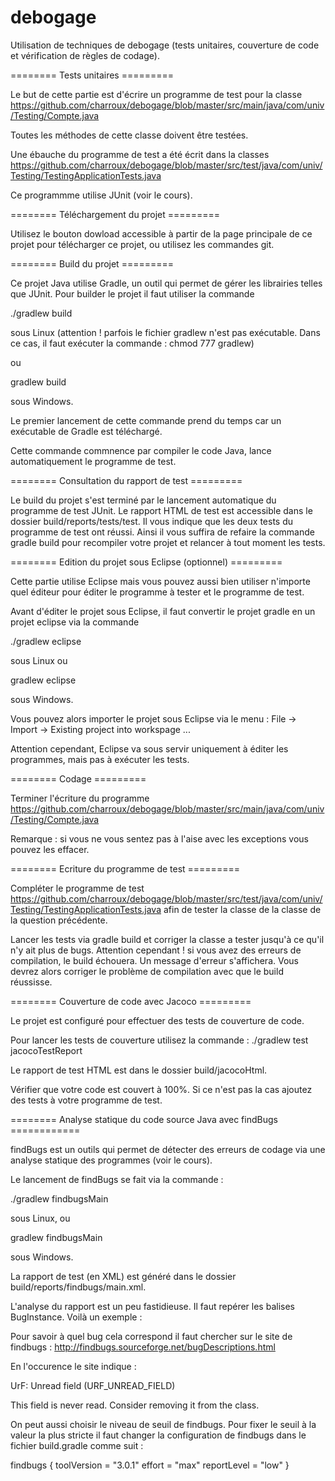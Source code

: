 debogage
========

Utilisation de techniques de debogage (tests unitaires, couverture de code et vérification de règles de codage).

======== Tests unitaires =========

Le but de cette partie est d'écrire un programme de test pour la classe https://github.com/charroux/debogage/blob/master/src/main/java/com/univ/Testing/Compte.java

Toutes les méthodes de cette classe doivent être testées.

Une ébauche du programme de test a été écrit dans la classes https://github.com/charroux/debogage/blob/master/src/test/java/com/univ/Testing/TestingApplicationTests.java

Ce programmme utilise JUnit (voir le cours).

======== Téléchargement du projet =========

Utilisez le bouton dowload accessible à partir de la page principale de ce projet pour télécharger ce projet, ou utilisez les commandes git.

======== Build du projet =========

Ce projet Java utilise Gradle, un outil qui permet de gérer les librairies telles que JUnit. Pour builder le projet il faut utiliser la commande 

./gradlew build			

sous Linux (attention ! parfois le fichier gradlew n'est pas exécutable. Dans ce cas, il faut exécuter la commande : chmod 777 gradlew)

ou

gradlew build			

sous Windows. 

Le premier lancement de cette commande prend du temps car un exécutable de Gradle est téléchargé.

Cette commande commnence par compiler le code Java, lance automatiquement le programme de test. 

======== Consultation du rapport de test =========

Le build du projet s'est terminé par le lancement automatique du programme de test JUnit. Le rapport HTML de test est accessible dans le dossier build/reports/tests/test. Il vous indique que les deux tests du programme de test ont réussi. Ainsi il vous suffira de refaire la commande gradle build pour recompiler votre projet et relancer à tout moment les tests.

======== Edition du projet sous Eclipse (optionnel) =========

Cette partie utilise Eclipse mais vous pouvez aussi bien utiliser n'importe quel éditeur pour éditer le programme à tester et le programme de test.

Avant d'éditer le projet sous Eclipse, il faut convertir le projet gradle en un projet eclipse via la commande

./gradlew eclipse		

sous Linux ou

gradlew eclipse		

sous Windows.

Vous pouvez alors importer le projet sous Eclipse via le menu : File -> Import -> Existing project into workspage ...

Attention cependant, Eclipse va sous servir uniquement à éditer les programmes, mais pas à exécuter les tests.

======== Codage =========

Terminer l'écriture du programme https://github.com/charroux/debogage/blob/master/src/main/java/com/univ/Testing/Compte.java

Remarque : si vous ne vous sentez pas  à l'aise avec les exceptions vous pouvez les effacer.

======== Ecriture du programme de test =========

Compléter le programme de test https://github.com/charroux/debogage/blob/master/src/test/java/com/univ/Testing/TestingApplicationTests.java
afin de tester la classe de la classe de la question précédente.

Lancer les tests via gradle build et corriger la classe a tester jusqu'à ce qu'il n'y ait plus de bugs. Attention cependant ! si vous avez des erreurs de compilation, le build échouera. Un message d'erreur s'affichera. Vous devrez alors corriger le problème de compilation avec que le build réussisse.

======== Couverture de code avec Jacoco =========

Le projet est configuré pour effectuer des tests de couverture de code. 

Pour lancer les tests de couverture utilisez la commande : ./gradlew test jacocoTestReport

Le rapport de test HTML est dans le dossier build/jacocoHtml.

Vérifier que votre code est couvert à 100%. Si ce n'est pas la cas ajoutez des tests à votre programme de test.

======== Analyse statique du code source Java avec findBugs ============

findBugs est un outils qui permet de détecter des erreurs de codage via une analyse statique des programmes (voir le cours).

Le lancement de findBugs se fait via la commande :

./gradlew findbugsMain

sous Linux, ou 

gradlew findbugsMain

sous Windows.

La rapport de test (en XML) est généré dans le dossier build/reports/findbugs/main.xml.

L'analyse du rapport est un peu fastidieuse. Il faut repérer les balises BugInstance. Voilà un exemple :

<BugInstance type="URF_UNREAD_FIELD" priority="2" rank="18" abbrev="UrF" category="PERFORMANCE">
  
Pour savoir à quel bug cela correspond il faut chercher sur le site de findbugs : http://findbugs.sourceforge.net/bugDescriptions.html

En l'occurence le site indique :

UrF: Unread field (URF_UNREAD_FIELD)

This field is never read.  Consider removing it from the class.

On peut aussi choisir le niveau de seuil de findbugs. Pour fixer le seuil à la valeur la plus stricte il faut changer la configuration de findbugs dans le fichier build.gradle comme suit :

findbugs {
	toolVersion = "3.0.1"
	effort = "max"
	reportLevel = "low"
}
